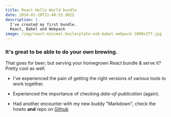 ```yaml
---
title: React Hello World bundle
date: 2018-01-18T21:48:53.902Z
description: |-
  I've created my first bundle.
  React, Babel and Webpack
image: /img/react-minimal-boilerplate-es6-babel-webpack-1000x277.jpg
---
```

### It's great to be able to do your own brewing.

That goes for beer; but serving your homegrown React bundle & serve it? 
Pretty cool as well.

* I've experienced the pain of getting the right versions of various tools to work together.

* Experienced the importance of checking _date-of-publication_ (again).

* Had another encounter with my new buddy "Markdown", check the howto **and** repo on [Github](https://github.com/ReinierC/hello-world-react)
